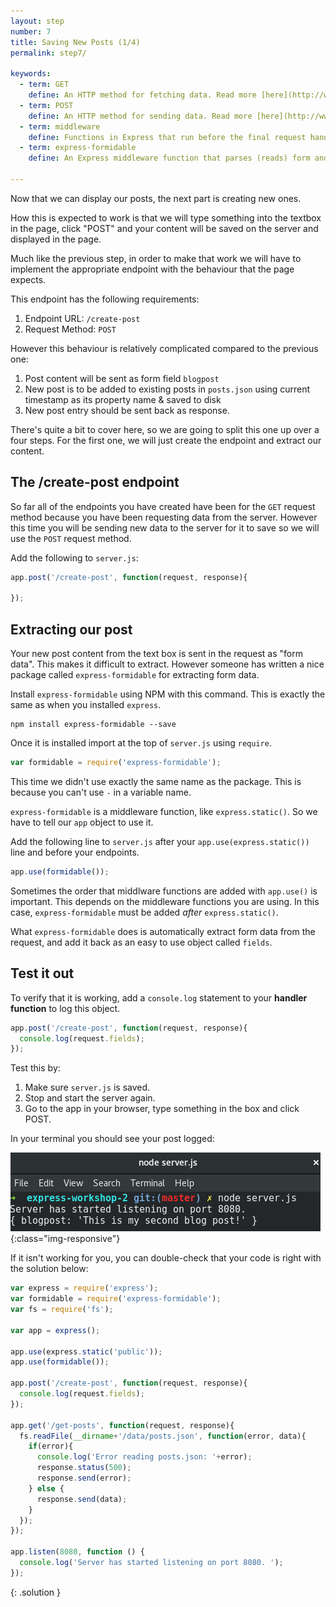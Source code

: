 ```yaml
---
layout: step
number: 7
title: Saving New Posts (1/4)
permalink: step7/

keywords:
  - term: GET
    define: An HTTP method for fetching data. Read more [here](http://www.w3schools.com/tags/ref_httpmethods.asp). For more detailed docs [read this](https://developer.mozilla.org/en-US/docs/Web/HTTP/Methods/GET)
  - term: POST
    define: An HTTP method for sending data. Read more [here](http://www.w3schools.com/tags/ref_httpmethods.asp). For more detailed docs [read this](https://developer.mozilla.org/en-US/docs/Web/HTTP/Methods/POST)
  - term: middleware
    define: Functions in Express that run before the final request handler.  A nice article explains in more depth [here](https://www.safaribooksonline.com/blog/2014/03/10/express-js-middleware-demystified)
  - term: express-formidable
    define: An Express middleware function that parses (reads) form and file data from the request.  Documentation on it [here](https://www.npmjs.com/package/express-formidable)

---
```


Now that we can display our posts, the next part is creating new ones.

How this is expected to work is that we will type something into the textbox in the page, click "POST" and your content will be saved on the server and displayed in the page.  

Much like the previous step, in order to make that work we will have to implement the appropriate endpoint with the behaviour that the page expects.

This endpoint has the following requirements:

1. Endpoint URL: `/create-post`
2. Request Method: `POST`

However this behaviour is relatively complicated compared to the previous one:

1. Post content will be sent as form field `blogpost`
2. New post is to be added to existing posts in `posts.json` using current timestamp as its property name & saved to disk
3. New post entry should be sent back as response.

There's quite a bit to cover here, so we are going to split this one up over a four steps.  For the first one, we will just create the endpoint and extract our content.

## The /create-post endpoint

So far all of the endpoints you have created have been for the `GET` request method because you have been requesting data from the server.  However this time you will be sending new data to the server for it to save so we will use the `POST` request method.  

Add the following to `server.js`:

```javascript
app.post('/create-post', function(request, response){

});
```

## Extracting our post

Your new post content from the text box is sent in the request as "form data".  This makes it difficult to extract.  However someone has written a nice package called `express-formidable` for extracting form data.

Install `express-formidable` using NPM with this command.  This is exactly the same as when you installed `express`.

```
npm install express-formidable --save
```

Once it is installed import at the top of `server.js` using `require`.  

```javascript
var formidable = require('express-formidable');
```

This time we didn't use exactly the same name as the package.  This is because you can't use `-` in a variable name.

`express-formidable` is a middleware function, like `express.static()`.  So we have to tell our `app` object to use it.

Add the following line to `server.js` after your `app.use(express.static())` line and before your endpoints.

```javascript
app.use(formidable());
```

Sometimes the order that middlware functions are added with `app.use()` is important.  This depends on the middleware functions you are using. In this case, `express-formidable` must be added *after* `express.static()`.  

What `express-formidable` does is automatically extract form data from the request, and add it back as an easy to use object called `fields`.


## Test it out
To verify that it is working, add a `console.log` statement to your **handler function** to log this object.

```javascript
app.post('/create-post', function(request, response){
  console.log(request.fields);
});
```

Test this by:

1. Make sure `server.js` is saved.
2. Stop and start the server again.
3. Go to the app in your browser, type something in the box and click POST.

In your terminal you should see your post logged:

![image-title-here](../assets/step7-b.png){:class="img-responsive"}

If it isn't working for you, you can double-check that your code is right with the solution below:

```javascript
var express = require('express');
var formidable = require('express-formidable');
var fs = require('fs');

var app = express();

app.use(express.static('public'));
app.use(formidable());

app.post('/create-post', function(request, response){
  console.log(request.fields);
});

app.get('/get-posts', function(request, response){
  fs.readFile(__dirname+'/data/posts.json', function(error, data){
    if(error){
      console.log('Error reading posts.json: '+error);
      response.status(500);
      response.send(error);
    } else {
      response.send(data);
    }
  });
});

app.listen(8080, function () {
  console.log('Server has started listening on port 8080. ');
});
```
{: .solution }
